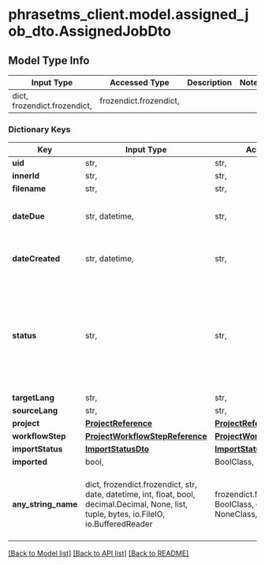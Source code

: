 # phrasetms_client.model.assigned_job_dto.AssignedJobDto

## Model Type Info

| Input Type                   | Accessed Type          | Description | Notes |
| ---------------------------- | ---------------------- | ----------- | ----- |
| dict, frozendict.frozendict, | frozendict.frozendict, |             |

### Dictionary Keys

| Key                 | Input Type                                                                                                                                  | Accessed Type                                                                           | Description                                                        | Notes                                                                                                                     |
| ------------------- | ------------------------------------------------------------------------------------------------------------------------------------------- | --------------------------------------------------------------------------------------- | ------------------------------------------------------------------ | ------------------------------------------------------------------------------------------------------------------------- |
| **uid**             | str,                                                                                                                                        | str,                                                                                    |                                                                    | [optional]                                                                                                                |
| **innerId**         | str,                                                                                                                                        | str,                                                                                    |                                                                    | [optional]                                                                                                                |
| **filename**        | str,                                                                                                                                        | str,                                                                                    |                                                                    | [optional]                                                                                                                |
| **dateDue**         | str, datetime,                                                                                                                              | str,                                                                                    |                                                                    | [optional] value must conform to RFC-3339 date-time                                                                       |
| **dateCreated**     | str, datetime,                                                                                                                              | str,                                                                                    |                                                                    | [optional] value must conform to RFC-3339 date-time                                                                       |
| **status**          | str,                                                                                                                                        | str,                                                                                    |                                                                    | [optional] must be one of ["NEW", "ACCEPTED", "DECLINED", "REJECTED", "DELIVERED", "EMAILED", "COMPLETED", "CANCELLED", ] |
| **targetLang**      | str,                                                                                                                                        | str,                                                                                    |                                                                    | [optional]                                                                                                                |
| **sourceLang**      | str,                                                                                                                                        | str,                                                                                    |                                                                    | [optional]                                                                                                                |
| **project**         | [**ProjectReference**](ProjectReference.md)                                                                                                 | [**ProjectReference**](ProjectReference.md)                                             |                                                                    | [optional]                                                                                                                |
| **workflowStep**    | [**ProjectWorkflowStepReference**](ProjectWorkflowStepReference.md)                                                                         | [**ProjectWorkflowStepReference**](ProjectWorkflowStepReference.md)                     |                                                                    | [optional]                                                                                                                |
| **importStatus**    | [**ImportStatusDto**](ImportStatusDto.md)                                                                                                   | [**ImportStatusDto**](ImportStatusDto.md)                                               |                                                                    | [optional]                                                                                                                |
| **imported**        | bool,                                                                                                                                       | BoolClass,                                                                              |                                                                    | [optional]                                                                                                                |
| **any_string_name** | dict, frozendict.frozendict, str, date, datetime, int, float, bool, decimal.Decimal, None, list, tuple, bytes, io.FileIO, io.BufferedReader | frozendict.frozendict, str, BoolClass, decimal.Decimal, NoneClass, tuple, bytes, FileIO | any string name can be used but the value must be the correct type | [optional]                                                                                                                |

[[Back to Model list]](../../README.md#documentation-for-models) [[Back to API list]](../../README.md#documentation-for-api-endpoints) [[Back to README]](../../README.md)
